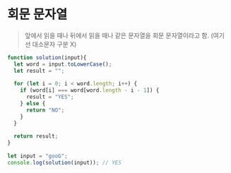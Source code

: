 # 회문 문자열
> 앞에서 읽을 때나 뒤에서 읽을 때나 같은 문자열을 회문 문자열이라고 함. (여기선 대소문자 구분 X)

```js
function solution(input){
  let word = input.toLowerCase();
  let result = "";
  
  for (let i = 0; i < word.length; i++) {
    if (word[i] === word[word.length - i - 1]) {
      result = "YES";
    } else {
      return "NO";
    }
  }
  
  return result;
}
​
let input = "gooG";
console.log(solution(input)); // YES
```
